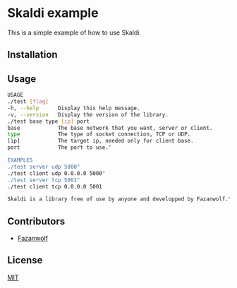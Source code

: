 # Skaldi example

This is a simple example of how to use Skaldi.

## Installation

## Usage

```bash
USAGE
./test [flag]
-h, --help      Display this help message.
-v, --version   Display the version of the library.
./test base type [ip] port
base            The base network that you want, server or client.
type            The type of socket connection, TCP or UDP.
[ip]            The target ip, needed only for client base.
port            The port to use."

EXAMPLES
./test server udp 5000"               
./test client udp 0.0.0.0 5000"       
./test server tcp 5001"               
./test client tcp 0.0.0.0 5001

Skaldi is a library free of use by anyone and developped by Fazanwolf.\
```

## Contributors

* [Fazanwolf](https://github.com/Fazanwolf)

## License

[MIT](../LICENSE)